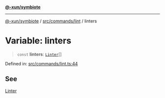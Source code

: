[**@-xun/symbiote**](../../../../README.md)

***

[@-xun/symbiote](../../../../README.md) / [src/commands/lint](../README.md) / linters

# Variable: linters

> `const` **linters**: [`Linter`](../enumerations/Linter.md)[]

Defined in: [src/commands/lint.ts:44](https://github.com/Xunnamius/symbiote/blob/6bf49fdc67f7ad7bf0be986cfd71e3400d8eef3c/src/commands/lint.ts#L44)

## See

[Linter](../enumerations/Linter.md)
